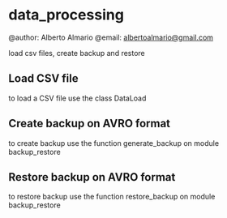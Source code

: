 # data_processing
@author: Alberto Almario
@email: albertoalmario@gmail.com

load csv files, create backup and restore

## Load CSV file
to load a CSV file use the class DataLoad

## Create backup on AVRO format
to create backup use the function generate_backup on module backup_restore 

## Restore backup on AVRO format
to restore backup use the function restore_backup on module backup_restore 
